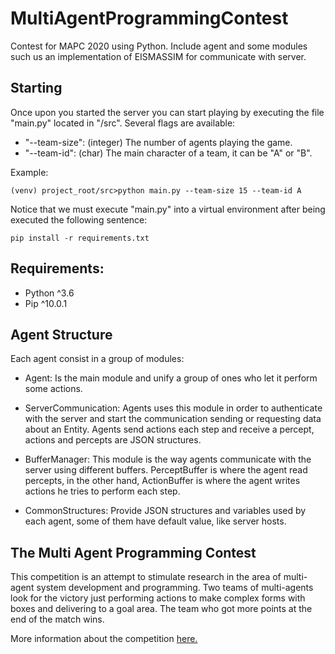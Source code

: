 # MultiAgentProgrammingContest
Contest for MAPC 2020 using Python. Include agent and some modules such us an implementation of EISMASSIM for communicate with server.

Starting
---
Once upon you started the server you can start playing by executing the file "main.py" located in "/src". Several flags are available:

-   "--team-size": (integer) The number of agents playing the game.
-   "--team-id": (char) The main character of a team, it can be "A" or "B".

Example:

    (venv) project_root/src>python main.py --team-size 15 --team-id A 

Notice that we must execute "main.py" into a virtual environment after being executed the following sentence:

    pip install -r requirements.txt

Requirements:
---
-   Python ^3.6
-   Pip ^10.0.1


Agent Structure
---
Each agent consist in a group of modules:
-   Agent: Is the main module and unify a group of ones who let it perform some actions. 

-   ServerCommunication: Agents uses this module in order to authenticate with the server and start the communication sending or requesting data about an Entity. Agents send actions each step and receive a percept, actions and percepts are JSON structures.

-   BufferManager: This module is the way agents communicate with the server using different buffers. PerceptBuffer is where the agent read percepts, in the other hand, ActionBuffer is where the agent writes actions he tries to perform each step. 
  
-   CommonStructures: Provide JSON structures and variables used by each agent, some of them have default value, like server hosts.

The Multi Agent Programming Contest
---
This competition is an attempt to stimulate research in the area of multi-agent system development and programming. Two teams of multi-agents look for the victory just performing actions to make complex forms with boxes and delivering to a goal area. The team who got more points at the end of the match wins.

More information about the competition [here.](https://multiagentcontest.org/)

